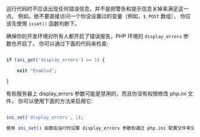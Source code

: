 运行代码时不应该出现任何错误信息，并不是把警告和提示信息关掉来满足这一点。 例如，绝不要直接访问一个你没设置过的变量（例如，`$_POST` 数组）， 你应该先使用 `isset()` 函数判断下。

确保你的开发环境对所有人都开启了错误报告，PHP 环境的 `display_errors` 参数也开启了， 你可以通过下面的代码来检查:

```PHP

if (ini_get('display_errors') == 1) {

    exit "Enabled";

}

```

有些服务器上 display_errors 参数可能是禁用的，而且你没有权限修改 php.ini 文件， 你可以使用下面的方法来启用它:

```PHP

ini_set('display_errors', 1);

使用 ini_set() 函数在运行时设置 display_errors 参数和通过 php.ini 配置文件来设置是不一样的，换句话说，当出现致命错误（fatal errors）时，这种方法没用。

```